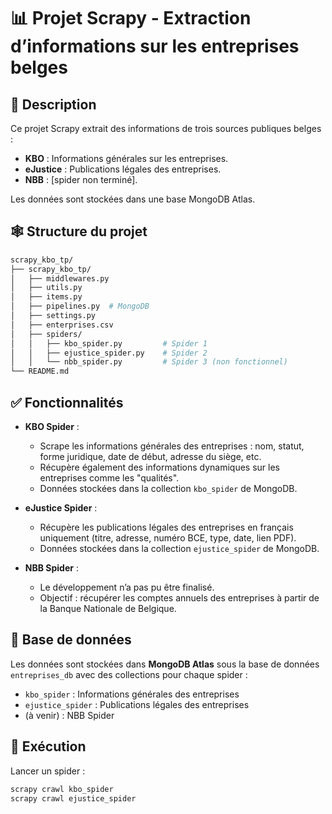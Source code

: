# 📊 Projet Scrapy - Extraction d’informations sur les entreprises belges

## 📝 Description

Ce projet Scrapy extrait des informations de trois sources publiques belges :

* **KBO** : Informations générales sur les entreprises.
* **eJustice** : Publications légales des entreprises.
* **NBB** : \[spider non terminé].

Les données sont stockées dans une base MongoDB Atlas.

## 🕸️ Structure du projet

```bash
scrapy_kbo_tp/
├── scrapy_kbo_tp/
│   ├── middlewares.py
│   ├── utils.py
│   ├── items.py
│   ├── pipelines.py  # MongoDB
│   ├── settings.py
│   ├── enterprises.csv 
│   ├── spiders/
│   │   ├── kbo_spider.py         # Spider 1
│   │   ├── ejustice_spider.py    # Spider 2
│   │   └── nbb_spider.py         # Spider 3 (non fonctionnel)
└── README.md
```
## ✅ Fonctionnalités

- **KBO Spider** :
  - Scrape les informations générales des entreprises : nom, statut, forme juridique, date de début, adresse du siège, etc.
  - Récupère également des informations dynamiques sur les entreprises comme les "qualités".
  - Données stockées dans la collection `kbo_spider` de MongoDB.

- **eJustice Spider** :
  - Récupère les publications légales des entreprises en français uniquement (titre, adresse, numéro BCE, type, date, lien PDF).
  - Données stockées dans la collection `ejustice_spider` de MongoDB.

- **NBB Spider** :
  - Le développement n’a pas pu être finalisé.
  - Objectif : récupérer les comptes annuels des entreprises à partir de la Banque Nationale de Belgique.

## 💾 Base de données

Les données sont stockées dans **MongoDB Atlas** sous la base de données `entreprises_db` avec des collections pour chaque spider :

- `kbo_spider` : Informations générales des entreprises
- `ejustice_spider` : Publications légales des entreprises
- (à venir) : NBB Spider

## 🚀 Exécution

Lancer un spider :

```bash
scrapy crawl kbo_spider
scrapy crawl ejustice_spider

